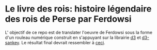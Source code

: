 # Le livre des rois: histoire légendaire des rois de Perse par Ferdowsi

L' objectif de ce repo est de translater l'oeuvre de Ferdowsi sous la forme d'un rouleau numérique construit en s'appuyant sur la librairie [d3](https://d3js.org/) et [d3-sankey](https://github.com/d3/d3-sankey). Le résultat final devrait ressembler à [ceci](https://observablehq.com/@d3/sankey-diagram).
